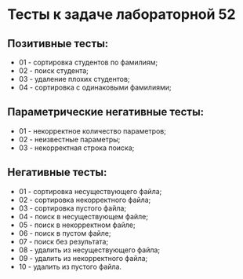 # Тесты к задаче лабораторной 52


## Позитивные тесты:
- 01 - сортировка студентов по фамилиям;
- 02 - поиск студента;
- 03 - удаление плохих студентов;
- 04 - сортировка с одинаковыми фамилиями;

## Параметрические негативные тесты:
- 01 - некорректное количество параметров;
- 02 - неизвестные параметры;
- 03 - некорректная строка поиска;


## Негативные тесты:
- 01 - сортировка несуществующего файла;
- 02 - сортировка некорректного файла;
- 03 - сортировка пустого файла;
- 04 - поиск в несуществующем файле;
- 05 - поиск в некорректном файле;
- 06 - поиск в пустом файле;
- 07 - поиск без результата;
- 08 - удалить из несуществующего файла;
- 09 - удалить из некорректного файла;
- 10 - удалить из пустого файла.